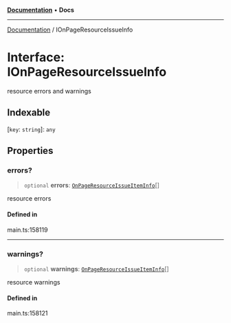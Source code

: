 [**Documentation**](../README.md) • **Docs**

***

[Documentation](../globals.md) / IOnPageResourceIssueInfo

# Interface: IOnPageResourceIssueInfo

resource errors and warnings

## Indexable

 \[`key`: `string`\]: `any`

## Properties

### errors?

> `optional` **errors**: [`OnPageResourceIssueItemInfo`](../classes/OnPageResourceIssueItemInfo.md)[]

resource errors

#### Defined in

main.ts:158119

***

### warnings?

> `optional` **warnings**: [`OnPageResourceIssueItemInfo`](../classes/OnPageResourceIssueItemInfo.md)[]

resource warnings

#### Defined in

main.ts:158121

